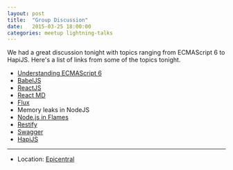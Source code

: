 ```yaml
---
layout: post
title:  "Group Discussion"
date:   2015-03-25 18:00:00
categories: meetup lightning-talks
---
```

We had a great discussion tonight with topics ranging from ECMAScript 6 to HapiJS.
Here's a list of links from some of the topics tonight.

* [Understanding ECMAScript 6](https://leanpub.com/understandinges6/read)
* [BabelJS](https://babeljs.io/docs/learn-es6/)
* [ReactJS](http://facebook.github.io/react/docs/getting-started.html)
 * [React MD](https://github.com/sirkitree/react-md)
* [Flux](http://facebook.github.io/flux/docs/overview.html)
* Memory leaks in NodeJS
 * [Node.js in Flames](http://techblog.netflix.com/2014/11/nodejs-in-flames.html)
* [Restify](http://mcavage.me/node-restify/)
* [Swagger](http://swagger.io/)
* [HapiJS](http://hapijs.com/)

---
* Location: [Epicentral](http://maps.google.com/maps?f=q&hl=en&q=415+North+Tejon%2C+Colorado+Springs%2C+CO%2C+us)
